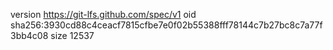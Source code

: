 version https://git-lfs.github.com/spec/v1
oid sha256:3930cd88c4ceacf7815cfbe7e0f02b55388fff78144c7b27bc8c7a77f3bb4c08
size 12537
